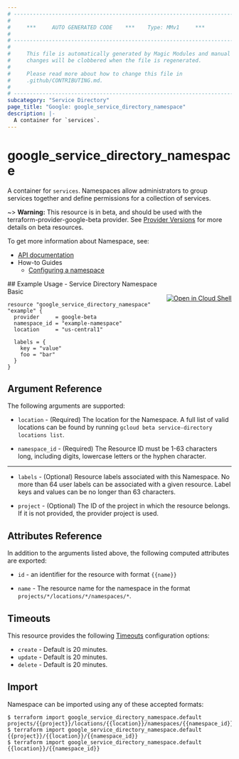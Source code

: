 ```yaml
---
# ----------------------------------------------------------------------------
#
#     ***     AUTO GENERATED CODE    ***    Type: MMv1     ***
#
# ----------------------------------------------------------------------------
#
#     This file is automatically generated by Magic Modules and manual
#     changes will be clobbered when the file is regenerated.
#
#     Please read more about how to change this file in
#     .github/CONTRIBUTING.md.
#
# ----------------------------------------------------------------------------
subcategory: "Service Directory"
page_title: "Google: google_service_directory_namespace"
description: |-
  A container for `services`.
---
```


# google\_service\_directory\_namespace

A container for `services`. Namespaces allow administrators to group services
together and define permissions for a collection of services.

~> **Warning:** This resource is in beta, and should be used with the terraform-provider-google-beta provider.
See [Provider Versions](https://terraform.io/docs/providers/google/guides/provider_versions.html) for more details on beta resources.

To get more information about Namespace, see:

* [API documentation](https://cloud.google.com/service-directory/docs/reference/rest/v1beta1/projects.locations.namespaces)
* How-to Guides
    * [Configuring a namespace](https://cloud.google.com/service-directory/docs/configuring-service-directory#configuring_a_namespace)

<div class = "oics-button" style="float: right; margin: 0 0 -15px">
  <a href="https://console.cloud.google.com/cloudshell/open?cloudshell_git_repo=https%3A%2F%2Fgithub.com%2Fterraform-google-modules%2Fdocs-examples.git&cloudshell_working_dir=service_directory_namespace_basic&cloudshell_image=gcr.io%2Fgraphite-cloud-shell-images%2Fterraform%3Alatest&open_in_editor=main.tf&cloudshell_print=.%2Fmotd&cloudshell_tutorial=.%2Ftutorial.md" target="_blank">
    <img alt="Open in Cloud Shell" src="//gstatic.com/cloudssh/images/open-btn.svg" style="max-height: 44px; margin: 32px auto; max-width: 100%;">
  </a>
</div>
## Example Usage - Service Directory Namespace Basic


```hcl
resource "google_service_directory_namespace" "example" {
  provider     = google-beta
  namespace_id = "example-namespace"
  location     = "us-central1"

  labels = {
    key = "value"
    foo = "bar"
  }
}
```

## Argument Reference

The following arguments are supported:


* `location` -
  (Required)
  The location for the Namespace.
  A full list of valid locations can be found by running
  `gcloud beta service-directory locations list`.

* `namespace_id` -
  (Required)
  The Resource ID must be 1-63 characters long, including digits,
  lowercase letters or the hyphen character.


- - -


* `labels` -
  (Optional)
  Resource labels associated with this Namespace. No more than 64 user
  labels can be associated with a given resource. Label keys and values can
  be no longer than 63 characters.

* `project` - (Optional) The ID of the project in which the resource belongs.
    If it is not provided, the provider project is used.


## Attributes Reference

In addition to the arguments listed above, the following computed attributes are exported:

* `id` - an identifier for the resource with format `{{name}}`

* `name` -
  The resource name for the namespace
  in the format `projects/*/locations/*/namespaces/*`.


## Timeouts

This resource provides the following
[Timeouts](/docs/configuration/resources.html#timeouts) configuration options:

- `create` - Default is 20 minutes.
- `update` - Default is 20 minutes.
- `delete` - Default is 20 minutes.

## Import


Namespace can be imported using any of these accepted formats:

```
$ terraform import google_service_directory_namespace.default projects/{{project}}/locations/{{location}}/namespaces/{{namespace_id}}
$ terraform import google_service_directory_namespace.default {{project}}/{{location}}/{{namespace_id}}
$ terraform import google_service_directory_namespace.default {{location}}/{{namespace_id}}
```
